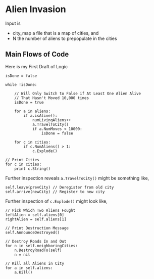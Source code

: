 # Alien Invasion

Input is 
* city_map a file that is a map of cities, and
* N the number of aliens to prepopulate in the cities

## Main Flows of Code
Here is my First Draft of Logic
```
isDone = false

while !isDone:

    // Will Only Switch to False if At Least One Alien Alive
    // That Hasn't Moved 10,000 times
    isDone = true

    for a in aliens:
        if a.isAlive():
            numLivingAliens++
            a.TravelToCity()
            if a.NumMoves < 10000:
                isDone = false

    for c in cities:   
        if c.NumAliens() > 1:
            c.Explode()

// Print Cities
for c in cities:
    print c.String()

```
Further inspection reveals `a.TravelToCity()` might be something like,
```
self.leave(prevCity) // Deregister from old city
self.arrive(newCity) // Register to new city
```
Further inspection of `c.Explode()` might look like,
```
// Pick Which Two Aliens Fought
leftAlien = self.aliens[0]
rightAlien = self.aliens[1]

// Print Destruction Message
self.AnnounceDestroyed()

// Destroy Roads In and Out
for n in self.neighboringCities:
    n.DestroyRoadTo(self)
    n = nil

// Kill all Aliens in City
for a in self.aliens:
    a.Kill()
```
